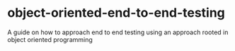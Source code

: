 # object-oriented-end-to-end-testing
A guide on how to approach end to end testing using an approach rooted in object oriented programming

